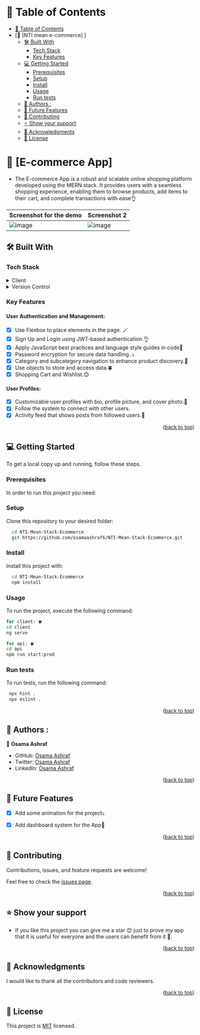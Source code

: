 <a name="readme-top"></a>


# 📗 Table of Contents

- [📗 Table of Contents](#-table-of-contents)
- [📖 \[NTI mean e-commerce\] ]
  - [🛠 Built With ](#-built-with-)
    - [Tech Stack ](#tech-stack-)
    - [Key Features ](#key-features-)
  - [💻 Getting Started ](#-getting-started-)
    - [Prerequisites](#prerequisites)
    - [Setup](#setup)
    - [Install](#install)
    - [Usage](#usage)
    - [Run tests](#run-tests)
  - [👥 Authors :  ](#-authors---)
  - [🔭 Future Features ](#-future-features-)
  - [🤝 Contributing ](#-contributing-)
  - [⭐️ Show your support ](#️-show-your-support-)
  - [🙏 Acknowledgments ](#-acknowledgments-)
  - [📝 License ](#-license-)

<!-- PROJECT DESCRIPTION -->

# 📖 [E-commerce App] <a name="about-project"></a>

- The E-commerce App is a robust and scalable online shopping platform developed using the MERN stack. It provides users with a seamless shopping experience, enabling them to browse products, add items to their cart, and complete transactions with ease👌 



| Screenshot for the demo | Screenshot 2 |
| --- | --- |
| ![image](https://github.com/user-attachments/assets/244ced3a-338a-426b-8708-5023e8f2d294) | ![image](https://github.com/user-attachments/assets/71885620-1dc6-435f-9748-cd1181af7b59) |





## 🛠 Built With <a name="built-with"></a>

### Tech Stack <a name="tech-stack"></a>


<details>
  <summary>Client</summary>
  <ul>
    <li>HTML</li>
    <li>CSS</li>
    <li>Tailwind Css</li>
    <li>Angular</li>
  </ul>
</details>

<details>
 <summary>Version Control</summary>
  <ul>
    <li>Git</li>
    <li>GitHub</li>
  </ul>
</details>

### Key Features <a name="key-features"></a>


 
 
#### User Authentication and Management:
- [x] Use Flexbox to place elements in the page. 🪄
- [x] Sign Up and Login using JWT-based authentication.👌
- [x] Apply JavaScript best practices and language style guides in code💯
- [x] Password encryption for secure data handling..⤵️
- [x] Category and subcategory navigation to enhance product discovery.🚀
- [x] Use objects to store and access data.🍀
- [x] Shopping Cart and Wishlist.😊
#### User Profiles:
- [x] Customizable user profiles with bio, profile picture, and cover photo.🚀
- [x] Follow the system to connect with other users.
- [x] Activity feed that shows posts from followed users.💫

<p align="right">(<a href="#readme-top">back to top</a>)</p>
<!-- LIVE DEMO -->


## 💻 Getting Started <a name="getting-started"></a>



To get a local copy up and running, follow these steps.

### Prerequisites

In order to run this project you need:


### Setup

Clone this repository to your desired folder:


```sh
  cd NTI-Mean-Stack-Ecommerce
  git https://github.com/osamaashraf6/NTI-Mean-Stack-Ecommerce.git
```


### Install

Install this project with:
```sh
  cd NTI-Mean-Stack-Ecommerce
  npm install
```

### Usage

To run the project, execute the following command:

```sh
for client: 🍀
cd client
ng serve

for api: 🍀
cd api
npm run start:prod
```


### Run tests

To run tests, run the following command:

```sh
 npx hint .
 npx eslint .
```

<p align="right">(<a href="#readme-top">back to top</a>)</p>

<!-- AUTHORS -->

## 👥 Authors :  <a name="authors"></a>


👤 **Osama Ashraf**
- GitHub: [Osama Ashraf](https://github.com/osamaashraf6)
- Twitter: [Osama Ashraf](https://twitter.com/OsamaAshraf578?t=l75KjrhQgK4h-vSPfgk1gA&s=08)
- LinkedIn: [Osama Ashraf](https://www.linkedin.com/in/osama-salem-2a046b203)


<p align="right">(<a href="#readme-top">back to top</a>)</p>

<!-- FUTURE FEATURES -->

## 🔭 Future Features <a name="future-features"></a>


- [x] Add some animation for the project⤵️
- [x] Add dashboard system for the App🚀



<p align="right">(<a href="#readme-top">back to top</a>)</p>

<!-- CONTRIBUTING -->

## 🤝 Contributing <a name="contributing"></a>

Contributions, issues, and feature requests are welcome!

Feel free to check the [issues page](https://github.com/osamaashraf6/NTI-Mean-Stack-Ecommerce/issues).

<p align="right">(<a href="#readme-top">back to top</a>)</p>

<!-- SUPPORT -->

## ⭐️ Show your support <a name="support"></a>

- If you like this project you can give me a star 😊 just to prove my app that it is useful for everyone and the users can benefit from it 💯.


<p align="right">(<a href="#readme-top">back to top</a>)</p>

<!-- ACKNOWLEDGEMENTS -->

## 🙏 Acknowledgments <a name="acknowledgements"></a>


I would like to thank all the contributors and code reviewers.
<p align="right">(<a href="#readme-top">back to top</a>)</p>


<!-- LICENSE -->

## 📝 License <a name="license"></a>

This project is [MIT](https://github.com/osamaashraf6/NTI-Mean-Stack-Ecommerce/blob/dev/LICENSE) licensed.
